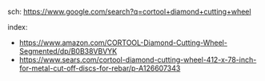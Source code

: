 sch: https://www.google.com/search?q=cortool+diamond+cutting+wheel

index:
- https://www.amazon.com/CORTOOL-Diamond-Cutting-Wheel-Segmented/dp/B0B38VBVYK
- https://www.sears.com/cortool-diamond-cutting-wheel-412-x-78-inch-for-metal-cut-off-discs-for-rebar/p-A126607343
